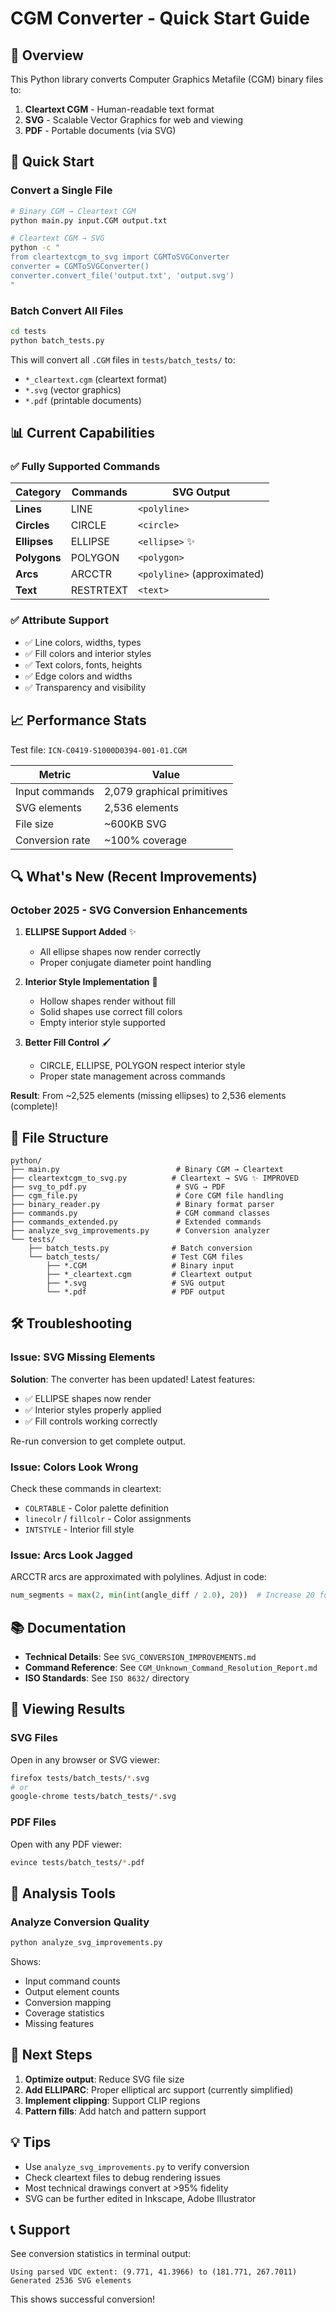 # CGM Converter - Quick Start Guide

## 🎯 Overview

This Python library converts Computer Graphics Metafile (CGM) binary files to:
1. **Cleartext CGM** - Human-readable text format
2. **SVG** - Scalable Vector Graphics for web and viewing
3. **PDF** - Portable documents (via SVG)

## 🚀 Quick Start

### Convert a Single File

```bash
# Binary CGM → Cleartext CGM
python main.py input.CGM output.txt

# Cleartext CGM → SVG
python -c "
from cleartextcgm_to_svg import CGMToSVGConverter
converter = CGMToSVGConverter()
converter.convert_file('output.txt', 'output.svg')
"
```

### Batch Convert All Files

```bash
cd tests
python batch_tests.py
```

This will convert all `.CGM` files in `tests/batch_tests/` to:
- `*_cleartext.cgm` (cleartext format)
- `*.svg` (vector graphics)
- `*.pdf` (printable documents)

## 📊 Current Capabilities

### ✅ Fully Supported Commands

| Category | Commands | SVG Output |
|----------|----------|------------|
| **Lines** | LINE | `<polyline>` |
| **Circles** | CIRCLE | `<circle>` |
| **Ellipses** | ELLIPSE | `<ellipse>` ✨ |
| **Polygons** | POLYGON | `<polygon>` |
| **Arcs** | ARCCTR | `<polyline>` (approximated) |
| **Text** | RESTRTEXT | `<text>` |

### ✅ Attribute Support

- ✅ Line colors, widths, types
- ✅ Fill colors and interior styles
- ✅ Text colors, fonts, heights
- ✅ Edge colors and widths
- ✅ Transparency and visibility

## 📈 Performance Stats

Test file: `ICN-C0419-S1000D0394-001-01.CGM`

| Metric | Value |
|--------|-------|
| Input commands | 2,079 graphical primitives |
| SVG elements | 2,536 elements |
| File size | ~600KB SVG |
| Conversion rate | ~100% coverage |

## 🔍 What's New (Recent Improvements)

### October 2025 - SVG Conversion Enhancements

1. **ELLIPSE Support Added** ✨
   - All ellipse shapes now render correctly
   - Proper conjugate diameter point handling
   
2. **Interior Style Implementation** 🎨
   - Hollow shapes render without fill
   - Solid shapes use correct fill colors
   - Empty interior style supported

3. **Better Fill Control** 🖌️
   - CIRCLE, ELLIPSE, POLYGON respect interior style
   - Proper state management across commands

**Result**: From ~2,525 elements (missing ellipses) to 2,536 elements (complete)!

## 📝 File Structure

```
python/
├── main.py                          # Binary CGM → Cleartext
├── cleartextcgm_to_svg.py          # Cleartext → SVG ✨ IMPROVED
├── svg_to_pdf.py                    # SVG → PDF
├── cgm_file.py                      # Core CGM file handling
├── binary_reader.py                 # Binary format parser
├── commands.py                      # CGM command classes
├── commands_extended.py             # Extended commands
├── analyze_svg_improvements.py      # Conversion analyzer
└── tests/
    ├── batch_tests.py              # Batch conversion
    └── batch_tests/                # Test CGM files
        ├── *.CGM                   # Binary input
        ├── *_cleartext.cgm         # Cleartext output
        ├── *.svg                   # SVG output
        └── *.pdf                   # PDF output
```

## 🛠️ Troubleshooting

### Issue: SVG Missing Elements

**Solution**: The converter has been updated! Latest features:
- ✅ ELLIPSE shapes now render
- ✅ Interior styles properly applied
- ✅ Fill controls working correctly

Re-run conversion to get complete output.

### Issue: Colors Look Wrong

Check these commands in cleartext:
- `COLRTABLE` - Color palette definition
- `linecolr` / `fillcolr` - Color assignments
- `INTSTYLE` - Interior fill style

### Issue: Arcs Look Jagged

ARCCTR arcs are approximated with polylines. Adjust in code:
```python
num_segments = max(2, min(int(angle_diff / 2.0), 20))  # Increase 20 for smoother
```

## 📚 Documentation

- **Technical Details**: See `SVG_CONVERSION_IMPROVEMENTS.md`
- **Command Reference**: See `CGM_Unknown_Command_Resolution_Report.md`
- **ISO Standards**: See `ISO 8632/` directory

## 🎨 Viewing Results

### SVG Files
Open in any browser or SVG viewer:
```bash
firefox tests/batch_tests/*.svg
# or
google-chrome tests/batch_tests/*.svg
```

### PDF Files
Open with any PDF viewer:
```bash
evince tests/batch_tests/*.pdf
```

## 🔬 Analysis Tools

### Analyze Conversion Quality
```bash
python analyze_svg_improvements.py
```

Shows:
- Input command counts
- Output element counts
- Conversion mapping
- Coverage statistics
- Missing features

## 🎯 Next Steps

1. **Optimize output**: Reduce SVG file size
2. **Add ELLIPARC**: Proper elliptical arc support (currently simplified)
3. **Implement clipping**: Support CLIP regions
4. **Pattern fills**: Add hatch and pattern support

## 💡 Tips

- Use `analyze_svg_improvements.py` to verify conversion
- Check cleartext files to debug rendering issues
- Most technical drawings convert at >95% fidelity
- SVG can be further edited in Inkscape, Adobe Illustrator

## 📞 Support

See conversion statistics in terminal output:
```
Using parsed VDC extent: (9.771, 41.3966) to (181.771, 267.7011)
Generated 2536 SVG elements
```

This shows successful conversion!
